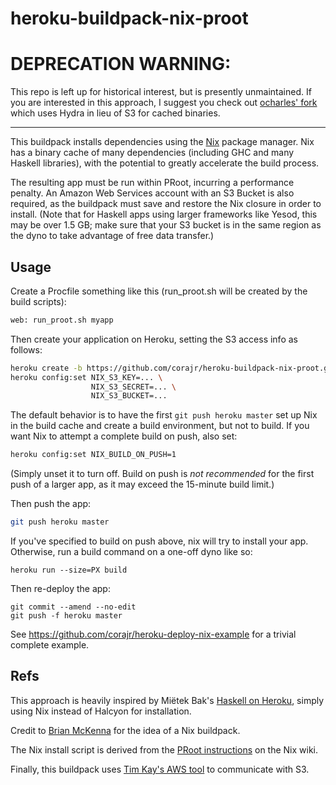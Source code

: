 heroku-buildpack-nix-proot
==========================

# DEPRECATION WARNING:

This repo is left up for historical interest, but is presently unmaintained. If you are interested in this approach, I suggest you check out [ocharles' fork](https://github.com/ocharles/heroku-buildpack-nix-proot) which uses Hydra in lieu of S3 for cached binaries.

----------

This buildpack installs dependencies using the [Nix](http://nixos.org/nix) package manager.
Nix has a binary cache of many dependencies (including GHC and many Haskell libraries),
with the potential to greatly accelerate the build process.

The resulting app must be run within PRoot, incurring a performance penalty.
An Amazon Web Services account with an S3 Bucket is also required, as the buildpack
must save and restore the Nix closure in order to install. (Note that for
Haskell apps using larger frameworks like Yesod, this may be over 1.5 GB;
make sure that your S3 bucket is in the same region as the dyno
to take advantage of free data transfer.)

Usage
-----

Create a Procfile something like this (run_proot.sh will be created by the build scripts):

```bash
web: run_proot.sh myapp
```

Then create your application on Heroku, setting the S3 access info as follows:

```bash
heroku create -b https://github.com/corajr/heroku-buildpack-nix-proot.git
heroku config:set NIX_S3_KEY=... \
                  NIX_S3_SECRET=... \
                  NIX_S3_BUCKET=...
```

The default behavior is to have the first `git push heroku master` set up Nix in
the build cache and create a build environment, but not to build. If you want Nix
to attempt a complete build on push, also set: 

```bash
heroku config:set NIX_BUILD_ON_PUSH=1
```

(Simply unset it to turn off. Build on push is *not recommended* for the first
push of a larger app, as it may exceed the 15-minute build limit.)

Then push the app:

```bash
git push heroku master
```

If you've specified to build on push above, nix will try to install your app.
Otherwise, run a build command on a one-off dyno like so:

```
heroku run --size=PX build
```

Then re-deploy the app:

```
git commit --amend --no-edit
git push -f heroku master
```

See https://github.com/corajr/heroku-deploy-nix-example for a trivial
complete example.

Refs
----

This approach is heavily inspired by Miëtek Bak's [Haskell on Heroku](https://haskellonheroku.com/),
simply using Nix instead of Halcyon for installation.

Credit to [Brian McKenna](https://twitter.com/puffnfresh/status/521647022135590913) for the idea of a Nix buildpack.

The Nix install script is derived from the [PRoot instructions](https://nixos.org/wiki/How_to_install_nix_in_home_(on_another_distribution)#PRoot_Installation)
on the Nix wiki.

Finally, this buildpack uses [Tim Kay's AWS tool](http://timkay.com/aws/) to communicate with S3.
